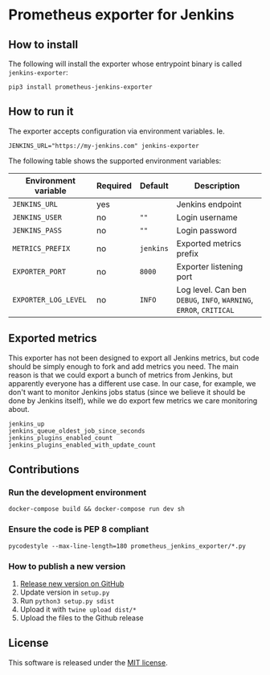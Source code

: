 # Prometheus exporter for Jenkins


## How to install

The following will install the exporter whose entrypoint binary is called `jenkins-exporter`:

```
pip3 install prometheus-jenkins-exporter
```


## How to run it

The exporter accepts configuration via environment variables. Ie.

`JENKINS_URL="https://my-jenkins.com" jenkins-exporter`

The following table shows the supported environment variables:

| Environment variable | Required | Default   | Description |
| -------------------- | -------- | --------- | ----------- |
| `JENKINS_URL`        | yes      |           | Jenkins endpoint |
| `JENKINS_USER`       | no       | `""`      | Login username |
| `JENKINS_PASS`       | no       | `""`      | Login password |
| `METRICS_PREFIX`     | no       | `jenkins` | Exported metrics prefix |
| `EXPORTER_PORT`      | no       | `8000`    | Exporter listening port |
| `EXPORTER_LOG_LEVEL` | no       | `INFO`    | Log level. Can ben `DEBUG`, `INFO`, `WARNING`, `ERROR`, `CRITICAL` |


## Exported metrics

This exporter has not been designed to export all Jenkins metrics, but code should be simply enough to fork and add metrics you need. The main reason is that we could export a bunch of metrics from Jenkins, but apparently everyone has a different use case. In our case, for example, we don't want to monitor Jenkins jobs status (since we believe it should be done by Jenkins itself), while we do export few metrics we care monitoring about.

```
jenkins_up
jenkins_queue_oldest_job_since_seconds
jenkins_plugins_enabled_count
jenkins_plugins_enabled_with_update_count
```


## Contributions

### Run the development environment

```
docker-compose build && docker-compose run dev sh
```

### Ensure the code is PEP 8 compliant

`pycodestyle --max-line-length=180 prometheus_jenkins_exporter/*.py`


### How to publish a new version

1. [Release new version on GitHub](https://github.com/spreaker/prometheus-jenkins-exporter/releases)
2. Update version in `setup.py`
3. Run `python3 setup.py sdist`
4. Upload it with `twine upload dist/*`
5. Upload the files to the Github release


## License

This software is released under the [MIT license](LICENSE.txt).
